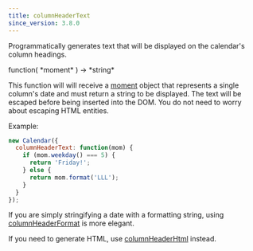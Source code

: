 ```yaml
---
title: columnHeaderText
since_version: 3.8.0
---
```


Programmatically generates text that will be displayed on the calendar's column headings.

<div class='spec' markdown='1'>
function( *moment* ) -> *string*
</div>

This function will will receive a [moment](moment) object that represents a single column's date and must return a string to be displayed. The text will be escaped before being inserted into the DOM. You do not need to worry about escaping HTML entities.

Example:

```js
new Calendar({
  columnHeaderText: function(mom) {
    if (mom.weekday() === 5) {
      return 'Friday!';
    } else {
      return mom.format('LLL');
    }
  }
});
```

If you are simply stringifying a date with a formatting string, using [columnHeaderFormat](columnHeaderFormat) is more elegant.

If you need to generate HTML, use [columnHeaderHtml](columnHeaderHtml) instead.
